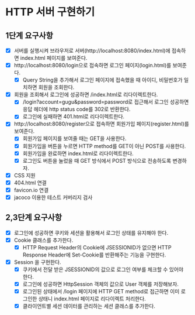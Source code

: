 # HTTP 서버 구현하기

## 1단계 요구사항
- [X] 서버를 실행시켜 브라우저로 서버(http://localhost:8080/index.html)에 접속하면 index.html 페이지를 보여준다.
- [X] http://localhost:8080/login으로 접속하면 로그인 페이지(login.html)를 보여준다.
    - [X] Query String을 추가해서 로그인 페이지에 접속했을 때 아이디, 비밀번호가 일치하면 회원을 조회한다.
- [X] 회원을 조회해서 로그인에 성공하면 /index.html로 리다이렉트한다.
    - [X] /login?account=gugu&password=password로 접근해서 로그인 성공하면 응답 헤더에 http status code를 302로 반환한다.
    - [X] 로그인에 실패하면 401.html로 리다이렉트한다.
- [X] http://localhost:8080/register으로 접속하면 회원가입 페이지(register.html)를 보여준다.
    - [X] 회원가입 페이지를 보여줄 때는 GET을 사용한다.
    - [X] 회원가입을 버튼을 누르면 HTTP method를 GET이 아닌 POST를 사용한다.
    - [X] 회원가입을 완료하면 index.html로 리다이렉트한다.
    - [X] 로그인도 버튼을 눌렀을 때 GET 방식에서 POST 방식으로 전송하도록 변경하자.
- [X] CSS 지원
- [X] 404.html 연결
- [X] favicon.io 연결
- [X] jacoco 이용한 테스트 커버리지 검사

## 2,3단계 요구사항
- [X] 로그인에 성공하면 쿠키와 세션을 활용해서 로그인 상태를 유지해야 한다.
- [X] Cookie 클래스를 추가한다.
  - [X] HTTP Request Header의 Cookie에 JSESSIONID가 없으면 HTTP Response Header에 Set-Cookie를 반환해주는 기능을 구현한다.
  
- [X] Session 을 구현한다. 
  - [X] 쿠키에서 전달 받은 JSESSIONID의 값으로 로그인 여부를 체크할 수 있어야 한다.
  - [X] 로그인에 성공하면 HttpSession 객체의 값으로 User 객체를 저장해보자.
  - [X] 로그인된 상태에서 /login 페이지에 HTTP GET method로 접근하면 이미 로그인한 상태니 index.html 페이지로 리다이렉트 처리한다.
  - [X] 클라이언트별 세션 데이터를 관리하는 세션 클래스를 추가한다.